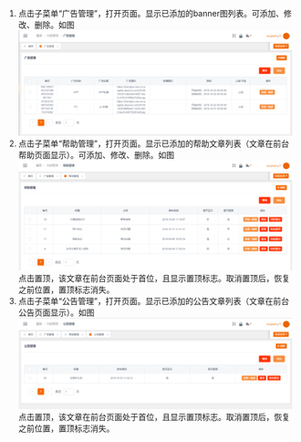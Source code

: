 1. 点击子菜单“广告管理”，打开页面。显示已添加的banner图列表。可添加、修改、删除。如图![](/ZTuo/assets/importrr.png)
2. 点击子菜单“帮助管理”，打开页面。显示已添加的帮助文章列表（文章在前台帮助页面显示）。可添加、修改、删除。如图![](/ZTuo/assets/importff.png)点击置顶，该文章在前台页面处于首位，且显示置顶标志。取消置顶后，恢复之前位置，置顶标志消失。
3. 点击子菜单“公告管理”，打开页面。显示已添加的公告文章列表（文章在前台公告页面显示）。如图![](/ZTuo/assets/importvv.png)点击置顶，该文章在前台页面处于首位，且显示置顶标志。取消置顶后，恢复之前位置，置顶标志消失。




